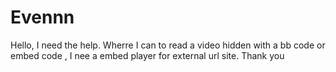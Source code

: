 # Evennn
Hello, I need the help. Wherre I can to read a video hidden with a bb code or embed code , I nee a embed player  for external url site. Thank you

